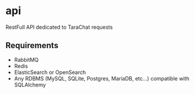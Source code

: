 # api
RestFull API dedicated to TaraChat requests

## Requirements

- RabbitMQ
- Redis
- ElasticSearch or OpenSearch
- Any RDBMS (MySQL, SQLite, Postgres, MariaDB, etc...) compatible with SQLAlchemy 